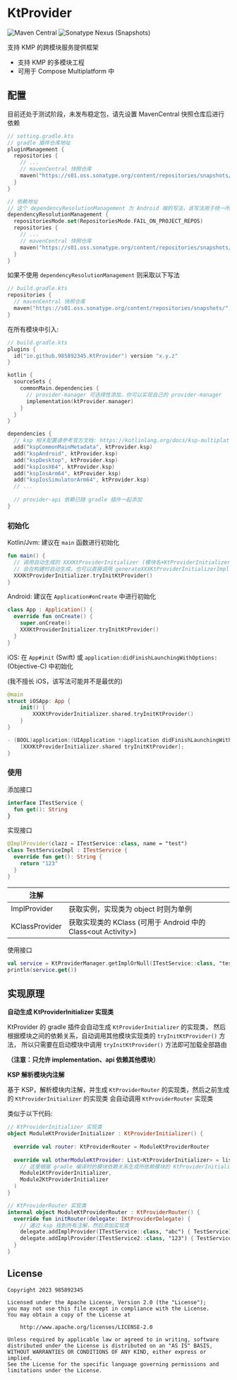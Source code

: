 # KtProvider
![Maven Central](https://img.shields.io/maven-central/v/io.github.985892345/provider-api?server=https://s01.oss.sonatype.org&label=release)
![Sonatype Nexus (Snapshots)](https://img.shields.io/nexus/s/io.github.985892345/provider-api?server=https://s01.oss.sonatype.org&label=SNAPSHOT)

支持 KMP 的跨模块服务提供框架  
- 支持 KMP 的多模块工程
- 可用于 Compose Multiplatform 中

## 配置
目前还处于测试阶段，未发布稳定包，请先设置 MavenCentral 快照仓库后进行依赖
```kotlin
// setting.gradle.kts
// gradle 插件仓库地址
pluginManagement {
  repositories {
    // ...
    // mavenCentral 快照仓库
    maven("https://s01.oss.sonatype.org/content/repositories/snapshots/")
  }
}

// 依赖地址
// 这个 dependencyResolutionManagement 为 Android 端的写法，该写法用于统一所有模块依赖
dependencyResolutionManagement {
  repositoriesMode.set(RepositoriesMode.FAIL_ON_PROJECT_REPOS)
  repositories {
    // ...
    // mavenCentral 快照仓库
    maven("https://s01.oss.sonatype.org/content/repositories/snapshots/")
  }
}
```
如果不使用 `dependencyResolutionManagement` 则采取以下写法
```kotlin
// build.gradle.kts
repositories {
  // mavenCentral 快照仓库
  maven("https://s01.oss.sonatype.org/content/repositories/snapshots/")
}
```

在所有模块中引入:
```kotlin
// build.gradle.kts
plugins {
  id("io.github.985892345.KtProvider") version "x.y.z"
}

kotlin {
  sourceSets {
    commonMain.dependencies {
      // provider-manager 可选择性添加，你可以实现自己的 provider-manager
      implementation(ktProvider.manager)
    }
  }
}

dependencies {
  // ksp 相关配置请参考官方文档: https://kotlinlang.org/docs/ksp-multiplatform.html
  add("kspCommonMainMetadata", ktProvider.ksp)
  add("kspAndroid", ktProvider.ksp)
  add("kspDesktop", ktProvider.ksp)
  add("kspIosX64", ktProvider.ksp)
  add("kspIosArm64", ktProvider.ksp)
  add("kspIosSimulatorArm64", ktProvider.ksp)
  // ...
  
  // provider-api 依赖已随 gradle 插件一起添加
}
```

### 初始化
Kotlin/Jvm: 建议在 `main` 函数进行初始化
```kotlin
fun main() {
  // 调用自动生成的 XXXKtProviderInitializer (模块名+KtProviderInitializer)
  // 会在构建时自动生成，也可以直接调用 generateXXXKtProviderInitializerImpl gradle 任务直接生成
  XXXKtProviderInitializer.tryInitKtProvider()
}
```

Android: 建议在 `Application#onCreate` 中进行初始化
```kotlin
class App : Application() {
  override fun onCreate() {
    super.onCreate()
    XXXKtProviderInitializer.tryInitKtProvider()
  }
}
```

iOS: 在 `App#init` (Swift) 或 `application:didFinishLaunchingWithOptions:` (Objective-C) 中初始化 

(我不擅长 iOS，该写法可能并不是最优的)
```swift
@main
struct iOSApp: App {
    init() {
        XXXKtProviderInitializer.shared.tryInitKtProvider()
    }
}
```
```objective-c
- (BOOL)application:(UIApplication *)application didFinishLaunchingWithOptions:(NSDictionary *)launchOptions {
    [XXXKtProviderInitializer.shared tryInitKtProvider];
}
```

### 使用
添加接口
```kotlin
interface ITestService {
  fun get(): String
}
```

实现接口
```kotlin
@ImplProvider(clazz = ITestService::class, name = "test")
class TestServiceImpl : ITestService {
  override fun get(): String {
    return "123"
  }
}
```
| 注解             |                                                     |
|----------------|-----------------------------------------------------|
| ImplProvider   | 获取实例，实现类为 object 时则为单例                              |
| KClassProvider | 获取实现类的 KClass (可用于 Android 中的 Class\<out Activity>) |

使用接口
```kotlin
val service = KtProviderManager.getImplOrNull(ITestService::class, "test")
println(service.get())
```

## 实现原理
**自动生成 KtProviderInitializer 实现类**

KtProvider 的 gradle 插件会自动生成 `KtProviderInitializer` 的实现类，
然后根据模块之间的依赖关系，自动调用其他模块实现类的 `tryInitKtProvider()` 方法，
所以只需要在启动模块中调用 `tryInitKtProvider()` 方法即可加载全部路由

**（注意：只允许 implementation、api 依赖其他模块）**

**KSP 解析模块内注解**

基于 KSP，解析模块内注解，并生成 `KtProviderRouter` 的实现类，然后之前生成的 `KtProviderInitializer` 的实现类
会自动调用 `KtProviderRouter` 实现类

类似于以下代码:
```kotlin
// KtProviderInitializer 实现类
object ModuleKtProviderInitializer : KtProviderInitializer() {
  
  override val router: KtProviderRouter = ModuleKtProviderRouter
  
  override val otherModuleKtProvider: List<KtProviderInitializer> = listOf(
    // 这里根据 gradle 编译时的模块依赖关系生成所依赖模块的 KtProviderInitializer 实现类
    Module1KtProviderInitializer,
    Module2KtProviderInitializer
  )
}
```
```kotlin
// KtProviderRouter 实现类
internal object ModuleKtProviderRouter : KtProviderRouter() {
  override fun initRouter(delegate: IKtProviderDelegate) {
    // 通过 ksp 找到所有注解，然后添加实现类
    delegate.addImplProvider(ITestService::class, "abc") { TestServiceImpl }
    delegate.addImplProvider(ITestService2::class, "123") { TestServiceImpl2 }
  }
}
```


## License
```
Copyright 2023 985892345

Licensed under the Apache License, Version 2.0 (the "License");
you may not use this file except in compliance with the License.
You may obtain a copy of the License at

    http://www.apache.org/licenses/LICENSE-2.0

Unless required by applicable law or agreed to in writing, software
distributed under the License is distributed on an "AS IS" BASIS,
WITHOUT WARRANTIES OR CONDITIONS OF ANY KIND, either express or implied.
See the License for the specific language governing permissions and
limitations under the License.
```
